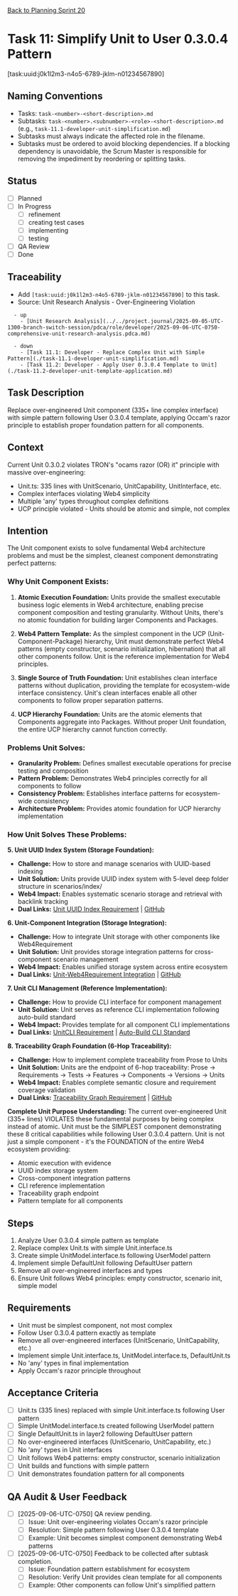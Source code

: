 [Back to Planning Sprint 20](./planning-2025-09-06-UTC-0730.md)

# Task 11: Simplify Unit to User 0.3.0.4 Pattern
[task:uuid:j0k1l2m3-n4o5-6789-jklm-n01234567890]

## Naming Conventions
- Tasks: `task-<number>-<short-description>.md`
- Subtasks: `task-<number>.<subnumber>-<role>-<short-description>.md` (e.g., `task-11.1-developer-unit-simplification.md`)
- Subtasks must always indicate the affected role in the filename.
- Subtasks must be ordered to avoid blocking dependencies. If a blocking dependency is unavoidable, the Scrum Master is responsible for removing the impediment by reordering or splitting tasks.

## Status
- [ ] Planned
- [ ] In Progress
  - [ ] refinement
  - [ ] creating test cases
  - [ ] implementing
  - [ ] testing
- [ ] QA Review
- [ ] Done

## Traceability
- Add `[task:uuid:j0k1l2m3-n4o5-6789-jklm-n01234567890]` to this task.
- Source: Unit Research Analysis - Over-Engineering Violation
```
  - up
    - [Unit Research Analysis](../../project.journal/2025-09-05-UTC-1300-branch-switch-session/pdca/role/developer/2025-09-06-UTC-0750-comprehensive-unit-research-analysis.pdca.md)
```
```
  - down
    - [Task 11.1: Developer - Replace Complex Unit with Simple Pattern](./task-11.1-developer-unit-simplification.md)
    - [Task 11.2: Developer - Apply User 0.3.0.4 Template to Unit](./task-11.2-developer-unit-template-application.md)
```

## Task Description
Replace over-engineered Unit component (335+ line complex interface) with simple pattern following User 0.3.0.4 template, applying Occam's razor principle to establish proper foundation pattern for all components.

## Context
Current Unit 0.3.0.2 violates TRON's "ocams razor (OR) it" principle with massive over-engineering:
- Unit.ts: 335 lines with UnitScenario, UnitCapability, UnitInterface, etc.
- Complex interfaces violating Web4 simplicity
- Multiple 'any' types throughout complex definitions
- UCP principle violated - Units should be atomic and simple, not complex

## Intention
The Unit component exists to solve fundamental Web4 architecture problems and must be the simplest, cleanest component demonstrating perfect patterns:

### **Why Unit Component Exists:**
1. **Atomic Execution Foundation:** Units provide the smallest executable business logic elements in Web4 architecture, enabling precise component composition and testing granularity. Without Units, there's no atomic foundation for building larger Components and Packages.

2. **Web4 Pattern Template:** As the simplest component in the UCP (Unit-Component-Package) hierarchy, Unit must demonstrate perfect Web4 patterns (empty constructor, scenario initialization, hibernation) that all other components follow. Unit is the reference implementation for Web4 principles.

3. **Single Source of Truth Foundation:** Unit establishes clean interface patterns without duplication, providing the template for ecosystem-wide interface consistency. Unit's clean interfaces enable all other components to follow proper separation patterns.

4. **UCP Hierarchy Foundation:** Units are the atomic elements that Components aggregate into Packages. Without proper Unit foundation, the entire UCP hierarchy cannot function correctly.

### **Problems Unit Solves:**
- **Granularity Problem:** Defines smallest executable operations for precise testing and composition
- **Pattern Problem:** Demonstrates Web4 principles correctly for all components to follow
- **Consistency Problem:** Establishes interface patterns for ecosystem-wide consistency
- **Architecture Problem:** Provides atomic foundation for UCP hierarchy implementation

### **How Unit Solves These Problems:**

**5. Unit UUID Index System (Storage Foundation):**
- **Challenge:** How to store and manage scenarios with UUID-based indexing
- **Unit Solution:** Units provide UUID index system with 5-level deep folder structure in scenarios/index/
- **Web4 Impact:** Enables systematic scenario storage and retrieval with backlink tracking
- **Dual Links:** [Unit UUID Index Requirement](../../../../spec/requirements.md/9edcd4d6-2126-40fa-aedd-43fdfda24c6e.requirement.md) | [GitHub](https://github.com/Cerulean-Circle-GmbH/Web4Articles/blob/dev/destroyed-once/spec/requirements.md/9edcd4d6-2126-40fa-aedd-43fdfda24c6e.requirement.md)

**6. Unit-Component Integration (Storage Integration):**
- **Challenge:** How to integrate Unit storage with other components like Web4Requirement
- **Unit Solution:** Unit provides storage integration patterns for cross-component scenario management
- **Web4 Impact:** Enables unified storage system across entire ecosystem
- **Dual Links:** [Unit-Web4Requirement Integration](../../../../spec/requirements.md/3b22e65c-d9e7-4910-8dda-9d96195035d5.requirement.md) | [GitHub](https://github.com/Cerulean-Circle-GmbH/Web4Articles/blob/dev/destroyed-once/spec/requirements.md/3b22e65c-d9e7-4910-8dda-9d96195035d5.requirement.md)

**7. Unit CLI Management (Reference Implementation):**
- **Challenge:** How to provide CLI interface for component management
- **Unit Solution:** Unit serves as reference CLI implementation following auto-build standard
- **Web4 Impact:** Provides template for all component CLI implementations
- **Dual Links:** [UnitCLI Requirement](../../../../spec/requirements.md/e978fd53-4bc3-4552-8f63-89f75c5b0730.requirement.md) | [Auto-Build CLI Standard](../../../../spec/standards/auto-build-cli-standard.md)

**8. Traceability Graph Foundation (6-Hop Traceability):**
- **Challenge:** How to implement complete traceability from Prose to Units
- **Unit Solution:** Units are the endpoint of 6-hop traceability: Prose → Requirements → Tests → Features → Components → Versions → Units
- **Web4 Impact:** Enables complete semantic closure and requirement coverage validation
- **Dual Links:** [Traceability Graph Requirement](../../../../spec/requirements.md/cb59e9b3-3872-43c9-b8b6-0b4b5e359ff3.requirement.md) | [GitHub](https://github.com/Cerulean-Circle-GmbH/Web4Articles/blob/dev/destroyed-once/spec/requirements.md/cb59e9b3-3872-43c9-b8b6-0b4b5e359ff3.requirement.md)

**Complete Unit Purpose Understanding:**
The current over-engineered Unit (335+ lines) VIOLATES these fundamental purposes by being complex instead of atomic. Unit must be the SIMPLEST component demonstrating these 8 critical capabilities while following User 0.3.0.4 pattern. Unit is not just a simple component - it's the FOUNDATION of the entire Web4 ecosystem providing:
- Atomic execution with evidence
- UUID index storage system  
- Cross-component integration patterns
- CLI reference implementation
- Traceability graph endpoint
- Pattern template for all components

## Steps
1. Analyze User 0.3.0.4 simple pattern as template
2. Replace complex Unit.ts with simple Unit.interface.ts
3. Create simple UnitModel.interface.ts following UserModel pattern
4. Implement simple DefaultUnit following DefaultUser pattern
5. Remove all over-engineered interfaces and types
6. Ensure Unit follows Web4 principles: empty constructor, scenario init, simple model

## Requirements
- Unit must be simplest component, not most complex
- Follow User 0.3.0.4 pattern exactly as template
- Remove all over-engineered interfaces (UnitScenario, UnitCapability, etc.)
- Implement simple Unit.interface.ts, UnitModel.interface.ts, DefaultUnit.ts
- No 'any' types in final implementation
- Apply Occam's razor principle throughout

## Acceptance Criteria
- [ ] Unit.ts (335 lines) replaced with simple Unit.interface.ts following User pattern
- [ ] Simple UnitModel.interface.ts created following UserModel pattern
- [ ] Single DefaultUnit.ts in layer2 following DefaultUser pattern
- [ ] No over-engineered interfaces (UnitScenario, UnitCapability, etc.)
- [ ] No 'any' types in Unit interfaces
- [ ] Unit follows Web4 patterns: empty constructor, scenario initialization
- [ ] Unit builds and functions with simple pattern
- [ ] Unit demonstrates foundation pattern for all components

## QA Audit & User Feedback
- [ ] [2025-09-06-UTC-0750] QA review pending.
  - [ ] Issue: Unit over-engineering violates Occam's razor principle
  - [ ] Resolution: Simple pattern following User 0.3.0.4 template
  - [ ] Example: Unit becomes simplest component demonstrating Web4 patterns
- [ ] [2025-09-06-UTC-0750] Feedback to be collected after subtask completion.
  - [ ] Issue: Foundation pattern establishment for ecosystem
  - [ ] Resolution: Verify Unit provides clean template for all components
  - [ ] Example: Other components can follow Unit's simplified pattern